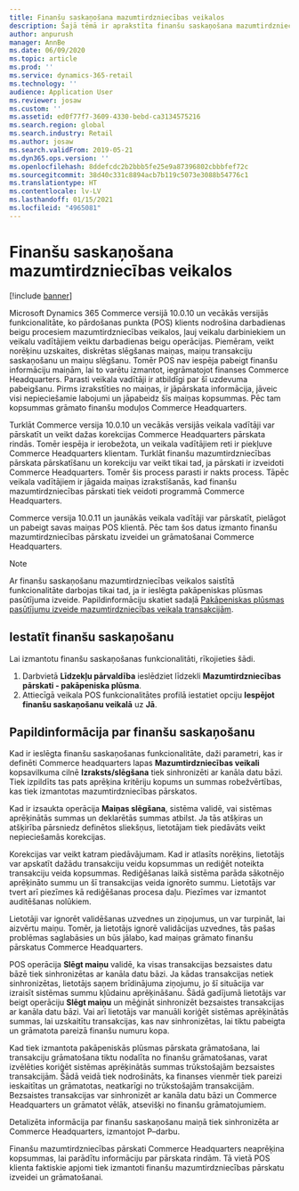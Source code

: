 ```yaml
---
title: Finanšu saskaņošana mazumtirdzniecības veikalos
description: Šajā tēmā ir aprakstīta finanšu saskaņošana mazumtirdzniecības veikalos POS programmatūrai Microsoft Dynamics 365 Commerce.
author: anpurush
manager: AnnBe
ms.date: 06/09/2020
ms.topic: article
ms.prod: ''
ms.service: dynamics-365-retail
ms.technology: ''
audience: Application User
ms.reviewer: josaw
ms.custom: ''
ms.assetid: ed0f77f7-3609-4330-bebd-ca3134575216
ms.search.region: global
ms.search.industry: Retail
ms.author: josaw
ms.search.validFrom: 2019-05-21
ms.dyn365.ops.version: ''
ms.openlocfilehash: 8ddefcdc2b2bbb5fe25e9a87396802cbbbfef72c
ms.sourcegitcommit: 38d40c331c8894acb7b119c5073e3088b54776c1
ms.translationtype: HT
ms.contentlocale: lv-LV
ms.lasthandoff: 01/15/2021
ms.locfileid: "4965081"
---
```

# <a name="financial-reconciliation-in-retail-stores"></a>Finanšu saskaņošana mazumtirdzniecības veikalos

[!include [banner](includes/banner.md)]

Microsoft Dynamics 365 Commerce versijā 10.0.10 un vecākās versijās funkcionalitāte, ko pārdošanas punkta (POS) klients nodrošina darbadienas beigu procesiem mazumtirdzniecības veikalos, ļauj veikalu darbiniekiem un veikalu vadītājiem veiktu darbadienas beigu operācijas. Piemēram, veikt norēķinu uzskaites, diskrētas slēgšanas maiņas, maiņu transakciju saskaņošanu un maiņu slēgšanu. Tomēr POS nav iespēja pabeigt finanšu informāciju maiņām, lai to varētu izmantot, iegrāmatojot finanses Commerce Headquarters. Parasti veikala vadītāji ir atbildīgi par šī uzdevuma pabeigšanu. Pirms izrakstīties no maiņas, ir jāpārskata informācija, jāveic visi nepieciešamie labojumi un jāpabeidz šīs maiņas kopsummas. Pēc tam kopsummas grāmato finanšu moduļos Commerce Headquarters.

Turklāt Commerce versija 10.0.10 un vecākās versijās veikala vadītāji var pārskatīt un veikt dažas korekcijas Commerce Headquarters pārskata rindās. Tomēr iespēja ir ierobežota, un veikala vadītājiem reti ir piekļuve Commerce Headquarters klientam. Turklāt finanšu mazumtirdzniecības pārskata pārskatīšanu un korekciju var veikt tikai tad, ja pārskati ir izveidoti Commerce Headquarters. Tomēr šis process parasti ir nakts process. Tāpēc veikala vadītājiem ir jāgaida maiņas izrakstīšanās, kad finanšu mazumtirdzniecības pārskati tiek veidoti programmā Commerce Headquarters.

Commerce versija 10.0.11 un jaunākās veikala vadītāji var pārskatīt, pielāgot un pabeigt savas maiņas POS klientā. Pēc tam šos datus izmanto finanšu mazumtirdzniecības pārskatu izveidei un grāmatošanai Commerce Headquarters.

> [!NOTE]
> Ar finanšu saskaņošanu mazumtirdzniecības veikalos saistītā funkcionalitāte darbojas tikai tad, ja ir ieslēgta pakāpeniskas plūsmas pasūtījuma izveide. Papildinformāciju skatiet sadaļā [Pakāpeniskas plūsmas pasūtījumu izveide mazumtirdzniecības veikala transakcijām](trickle-feed.md).

## <a name="set-up-financial-reconciliation"></a>Iestatīt finanšu saskaņošanu

Lai izmantotu finanšu saskaņošanas funkcionalitāti, rīkojieties šādi.

1. Darbvietā **Līdzekļu pārvaldība** ieslēdziet līdzekli **Mazumtirdzniecības pārskati - pakāpeniska plūsma**.
1. Attiecīgā veikala POS funkcionalitātes profilā iestatiet opciju **Iespējot finanšu saskaņošanu veikalā** uz **Jā**.

## <a name="more-information-about-financial-reconciliation"></a>Papildinformācija par finanšu saskaņošanu

Kad ir ieslēgta finanšu saskaņošanas funkcionalitāte, daži parametri, kas ir definēti Commerce headquarters lapas **Mazumtirdzniecības veikali** kopsavilkuma cilnē **Izraksts/slēgšana** tiek sinhronizēti ar kanāla datu bāzi. Tiek izpildīts tas pats aprēķina kritēriju kopums un summas robežvērtības, kas tiek izmantotas mazumtirdzniecības pārskatos.

Kad ir izsaukta operācija **Maiņas slēgšana**, sistēma validē, vai sistēmas aprēķinātās summas un deklarētās summas atbilst. Ja tās atšķiras un atšķirība pārsniedz definētos sliekšņus, lietotājam tiek piedāvāts veikt nepieciešamās korekcijas.

Korekcijas var veikt katram piedāvājumam. Kad ir atlasīts norēķins, lietotājs var apskatīt dažādu transakciju veidu kopsummas un rediģēt noteikta transakciju veida kopsummas. Rediģēšanas laikā sistēma parāda sākotnējo aprēķināto summu un šī transakcijas veida ignorēto summu. Lietotājs var tvert arī piezīmes kā rediģēšanas procesa daļu. Piezīmes var izmantot auditēšanas nolūkiem.

Lietotāji var ignorēt validēšanas uzvednes un ziņojumus, un var turpināt, lai aizvērtu maiņu. Tomēr, ja lietotājs ignorē validācijas uzvednes, tās pašas problēmas saglabāsies un būs jālabo, kad maiņas grāmato finanšu pārskatus Commerce Headquarters.

POS operācija **Slēgt maiņu** validē, ka visas transakcijas bezsaistes datu bāzē tiek sinhronizētas ar kanāla datu bāzi. Ja kādas transakcijas netiek sinhronizētas, lietotājs saņem brīdinājuma ziņojumu, jo šī situācija var izraisīt sistēmas summu kļūdainu aprēķināšanu. Šādā gadījumā lietotājs var beigt operāciju **Slēgt maiņu** un mēģināt sinhronizēt bezsaistes transakcijas ar kanāla datu bāzi. Vai arī lietotājs var manuāli koriģēt sistēmas aprēķinātās summas, lai uzskaitītu transakcijas, kas nav sinhronizētas, lai tiktu pabeigta un grāmatota pareizā finanšu numuru kopa. 

Kad tiek izmantota pakāpeniskās plūsmas pārskata grāmatošana, lai transakciju grāmatošana tiktu nodalīta no finanšu grāmatošanas, varat izvēlēties koriģēt sistēmas aprēķinātās summas trūkstošajām bezsaistes transakcijām. Šādā veidā tiek nodrošināts, ka finanses vienmēr tiek pareizi ieskaitītas un grāmatotas, neatkarīgi no trūkstošajām transakcijām. Bezsaistes transakcijas var sinhronizēt ar kanāla datu bāzi un Commerce Headquarters un grāmatot vēlāk, atsevišķi no finanšu grāmatojumiem.

Detalizēta informācija par finanšu saskaņošanu maiņā tiek sinhronizēta ar Commerce Headquarters, izmantojot P–darbu.

Finanšu mazumtirdzniecības pārskati Commerce Headquarters neaprēķina kopsummas, lai parādītu informāciju par pārskata rindām. Tā vietā POS klienta faktiskie apjomi tiek izmantoti finanšu mazumtirdzniecības pārskatu izveidei un grāmatošanai.
